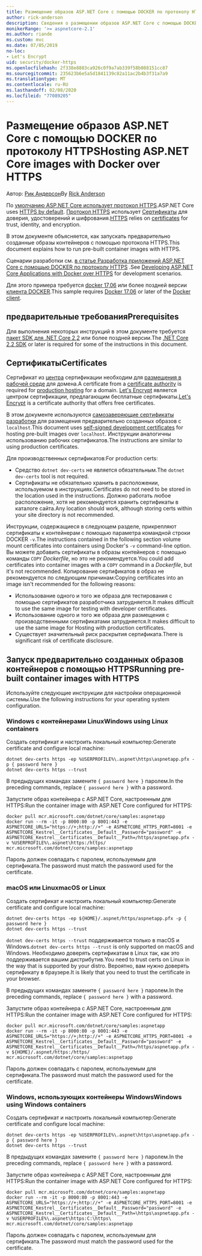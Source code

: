 ```yaml
---
title: Размещение образов ASP.NET Core с помощью DOCKER по протоколу HTTPS
author: rick-anderson
description: Сведения о размещении образов ASP.NET Core с помощью DOCKER по протоколу HTTPS
monikerRange: '>= aspnetcore-2.1'
ms.author: riande
ms.custom: mvc
ms.date: 07/05/2019
no-loc:
- Let's Encrypt
uid: security/docker-https
ms.openlocfilehash: 2f338e8883ca926c0f9a7ab339f58b088151cc87
ms.sourcegitcommit: 235623b6e5a5d1841139c82a11ac2b4b3f31a7a9
ms.translationtype: MT
ms.contentlocale: ru-RU
ms.lasthandoff: 02/08/2020
ms.locfileid: "77089205"
---
```

# <a name="hosting-aspnet-core-images-with-docker-over-https"></a><span data-ttu-id="0dd5c-103">Размещение образов ASP.NET Core с помощью DOCKER по протоколу HTTPS</span><span class="sxs-lookup"><span data-stu-id="0dd5c-103">Hosting ASP.NET Core images with Docker over HTTPS</span></span>

<span data-ttu-id="0dd5c-104">Автор: [Рик Андерсон](https://twitter.com/RickAndMSFT)</span><span class="sxs-lookup"><span data-stu-id="0dd5c-104">By [Rick Anderson](https://twitter.com/RickAndMSFT)</span></span>

<span data-ttu-id="0dd5c-105">По [умолчанию ASP.NET Core использует протокол HTTPS](/aspnet/core/security/enforcing-ssl).</span><span class="sxs-lookup"><span data-stu-id="0dd5c-105">ASP.NET Core uses [HTTPS by default](/aspnet/core/security/enforcing-ssl).</span></span> <span data-ttu-id="0dd5c-106">[Протокол HTTPS](https://en.wikipedia.org/wiki/HTTPS) использует [Сертификаты](https://en.wikipedia.org/wiki/Public_key_certificate) для доверия, удостоверений и шифрования.</span><span class="sxs-lookup"><span data-stu-id="0dd5c-106">[HTTPS](https://en.wikipedia.org/wiki/HTTPS) relies on [certificates](https://en.wikipedia.org/wiki/Public_key_certificate) for trust, identity, and encryption.</span></span>

<span data-ttu-id="0dd5c-107">В этом документе объясняется, как запускать предварительно созданные образы контейнеров с помощью протокола HTTPS.</span><span class="sxs-lookup"><span data-stu-id="0dd5c-107">This document explains how to run pre-built container images with HTTPS.</span></span>

<span data-ttu-id="0dd5c-108">Сценарии разработки см. [в статье Разработка приложений ASP.NET Core с помощью DOCKER по протоколу HTTPS](https://github.com/dotnet/dotnet-docker/blob/master/samples/run-aspnetcore-https-development.md) .</span><span class="sxs-lookup"><span data-stu-id="0dd5c-108">See [Developing ASP.NET Core Applications with Docker over HTTPS](https://github.com/dotnet/dotnet-docker/blob/master/samples/run-aspnetcore-https-development.md) for development scenarios.</span></span>

<span data-ttu-id="0dd5c-109">Для этого примера требуется [docker 17,06](https://docs.docker.com/release-notes/docker-ce) или более поздней версии [клиента DOCKER](https://www.docker.com/products/docker).</span><span class="sxs-lookup"><span data-stu-id="0dd5c-109">This sample requires [Docker 17.06](https://docs.docker.com/release-notes/docker-ce) or later of the [Docker client](https://www.docker.com/products/docker).</span></span>

## <a name="prerequisites"></a><span data-ttu-id="0dd5c-110">предварительные требования</span><span class="sxs-lookup"><span data-stu-id="0dd5c-110">Prerequisites</span></span>

<span data-ttu-id="0dd5c-111">Для выполнения некоторых инструкций в этом документе требуется [пакет SDK для .NET Core 2,2](https://www.microsoft.com/net/download) или более поздней версии.</span><span class="sxs-lookup"><span data-stu-id="0dd5c-111">The [.NET Core 2.2 SDK](https://www.microsoft.com/net/download) or later is required for some of the instructions in this document.</span></span>

## <a name="certificates"></a><span data-ttu-id="0dd5c-112">Сертификаты</span><span class="sxs-lookup"><span data-stu-id="0dd5c-112">Certificates</span></span>

<span data-ttu-id="0dd5c-113">Сертификат из [центра](https://wikipedia.org/wiki/Certificate_authority) сертификации необходим для [размещения в рабочей среде](https://blogs.msdn.microsoft.com/webdev/2017/11/29/configuring-https-in-asp-net-core-across-different-platforms/) для домена.</span><span class="sxs-lookup"><span data-stu-id="0dd5c-113">A certificate from a [certificate authority](https://wikipedia.org/wiki/Certificate_authority) is required for [production hosting](https://blogs.msdn.microsoft.com/webdev/2017/11/29/configuring-https-in-asp-net-core-across-different-platforms/) for a domain.</span></span> <span data-ttu-id="0dd5c-114">[Let's Encrypt](https://letsencrypt.org/) является центром сертификации, предлагающим бесплатные сертификаты.</span><span class="sxs-lookup"><span data-stu-id="0dd5c-114">[Let's Encrypt](https://letsencrypt.org/) is a certificate authority that offers free certificates.</span></span>

<span data-ttu-id="0dd5c-115">В этом документе используются [самозаверяющие сертификаты разработки](https://en.wikipedia.org/wiki/Self-signed_certificate) для размещения предварительно созданных образов с `localhost`.</span><span class="sxs-lookup"><span data-stu-id="0dd5c-115">This document uses [self-signed development certificates](https://en.wikipedia.org/wiki/Self-signed_certificate) for hosting pre-built images over `localhost`.</span></span> <span data-ttu-id="0dd5c-116">Инструкции аналогичны использованию рабочих сертификатов.</span><span class="sxs-lookup"><span data-stu-id="0dd5c-116">The instructions are similar to using production certificates.</span></span>

<span data-ttu-id="0dd5c-117">Для производственных сертификатов:</span><span class="sxs-lookup"><span data-stu-id="0dd5c-117">For production certs:</span></span>

* <span data-ttu-id="0dd5c-118">Средство `dotnet dev-certs` не является обязательным.</span><span class="sxs-lookup"><span data-stu-id="0dd5c-118">The `dotnet dev-certs` tool is not required.</span></span>
* <span data-ttu-id="0dd5c-119">Сертификаты не обязательно хранить в расположении, используемом в инструкциях.</span><span class="sxs-lookup"><span data-stu-id="0dd5c-119">Certificates do not need to be stored in the location used in the instructions.</span></span> <span data-ttu-id="0dd5c-120">Должно работать любое расположение, хотя не рекомендуется хранить сертификаты в каталоге сайта.</span><span class="sxs-lookup"><span data-stu-id="0dd5c-120">Any location should work, although storing certs within your site directory is not recommended.</span></span>

<span data-ttu-id="0dd5c-121">Инструкции, содержащиеся в следующем разделе, прикрепляют сертификаты к контейнерам с помощью параметра командной строки DOCKER `-v`.</span><span class="sxs-lookup"><span data-stu-id="0dd5c-121">The instructions contained in the following section volume mount certificates into containers using Docker's `-v` command-line option.</span></span> <span data-ttu-id="0dd5c-122">Вы можете добавить сертификаты в образы контейнеров с помощью команды `COPY` *Dockerfile*, но это не рекомендуется.</span><span class="sxs-lookup"><span data-stu-id="0dd5c-122">You could add certificates into container images with a `COPY` command in a *Dockerfile*, but it's not recommended.</span></span> <span data-ttu-id="0dd5c-123">Копирование сертификатов в образ не рекомендуется по следующим причинам:</span><span class="sxs-lookup"><span data-stu-id="0dd5c-123">Copying certificates into an image isn't recommended for the following reasons:</span></span>

* <span data-ttu-id="0dd5c-124">Использование одного и того же образа для тестирования с помощью сертификатов разработчика затрудняется.</span><span class="sxs-lookup"><span data-stu-id="0dd5c-124">It makes difficult to use the same image for testing with developer certificates.</span></span>
* <span data-ttu-id="0dd5c-125">Использование одного и того же образа для размещения с производственными сертификатами затрудняется.</span><span class="sxs-lookup"><span data-stu-id="0dd5c-125">It makes difficult to use the same image for Hosting with production certificates.</span></span>
* <span data-ttu-id="0dd5c-126">Существует значительный риск раскрытия сертификата.</span><span class="sxs-lookup"><span data-stu-id="0dd5c-126">There is significant risk of certificate disclosure.</span></span>

## <a name="running-pre-built-container-images-with-https"></a><span data-ttu-id="0dd5c-127">Запуск предварительно созданных образов контейнеров с помощью HTTPS</span><span class="sxs-lookup"><span data-stu-id="0dd5c-127">Running pre-built container images with HTTPS</span></span>

<span data-ttu-id="0dd5c-128">Используйте следующие инструкции для настройки операционной системы.</span><span class="sxs-lookup"><span data-stu-id="0dd5c-128">Use the following instructions for your operating system configuration.</span></span>

### <a name="windows-using-linux-containers"></a><span data-ttu-id="0dd5c-129">Windows с контейнерами Linux</span><span class="sxs-lookup"><span data-stu-id="0dd5c-129">Windows using Linux containers</span></span>

<span data-ttu-id="0dd5c-130">Создать сертификат и настроить локальный компьютер:</span><span class="sxs-lookup"><span data-stu-id="0dd5c-130">Generate certificate and configure local machine:</span></span>

```dotnetcli
dotnet dev-certs https -ep %USERPROFILE%\.aspnet\https\aspnetapp.pfx -p { password here }
dotnet dev-certs https --trust
```

<span data-ttu-id="0dd5c-131">В предыдущих командах замените `{ password here }` паролем.</span><span class="sxs-lookup"><span data-stu-id="0dd5c-131">In the preceding commands, replace `{ password here }` with a password.</span></span>

<span data-ttu-id="0dd5c-132">Запустите образ контейнера с ASP.NET Core, настроенным для HTTPS:</span><span class="sxs-lookup"><span data-stu-id="0dd5c-132">Run the container image with ASP.NET Core configured for HTTPS:</span></span>

```console
docker pull mcr.microsoft.com/dotnet/core/samples:aspnetapp
docker run --rm -it -p 8000:80 -p 8001:443 -e ASPNETCORE_URLS="https://+;http://+" -e ASPNETCORE_HTTPS_PORT=8001 -e ASPNETCORE_Kestrel__Certificates__Default__Password="password" -e ASPNETCORE_Kestrel__Certificates__Default__Path=/https/aspnetapp.pfx -v %USERPROFILE%\.aspnet\https:/https/ mcr.microsoft.com/dotnet/core/samples:aspnetapp
```

<span data-ttu-id="0dd5c-133">Пароль должен совпадать с паролем, используемым для сертификата.</span><span class="sxs-lookup"><span data-stu-id="0dd5c-133">The password must match the password used for the certificate.</span></span>

### <a name="macos-or-linux"></a><span data-ttu-id="0dd5c-134">macOS или Linux</span><span class="sxs-lookup"><span data-stu-id="0dd5c-134">macOS or Linux</span></span>

<span data-ttu-id="0dd5c-135">Создать сертификат и настроить локальный компьютер:</span><span class="sxs-lookup"><span data-stu-id="0dd5c-135">Generate certificate and configure local machine:</span></span>

```dotnetcli
dotnet dev-certs https -ep ${HOME}/.aspnet/https/aspnetapp.pfx -p { password here }
dotnet dev-certs https --trust
```

<span data-ttu-id="0dd5c-136">`dotnet dev-certs https --trust` поддерживается только в macOS и Windows.</span><span class="sxs-lookup"><span data-stu-id="0dd5c-136">`dotnet dev-certs https --trust` is only supported on macOS and Windows.</span></span> <span data-ttu-id="0dd5c-137">Необходимо доверять сертификатам в Linux так, как это поддерживается вашим дистрибутив.</span><span class="sxs-lookup"><span data-stu-id="0dd5c-137">You need to trust certs on Linux in the way that is supported by your distro.</span></span> <span data-ttu-id="0dd5c-138">Вероятно, вам нужно доверять сертификату в браузере.</span><span class="sxs-lookup"><span data-stu-id="0dd5c-138">It is likely that you need to trust the certificate in your browser.</span></span>

<span data-ttu-id="0dd5c-139">В предыдущих командах замените `{ password here }` паролем.</span><span class="sxs-lookup"><span data-stu-id="0dd5c-139">In the preceding commands, replace `{ password here }` with a password.</span></span>

<span data-ttu-id="0dd5c-140">Запустите образ контейнера с ASP.NET Core, настроенным для HTTPS:</span><span class="sxs-lookup"><span data-stu-id="0dd5c-140">Run the container image with ASP.NET Core configured for HTTPS:</span></span>

```console
docker pull mcr.microsoft.com/dotnet/core/samples:aspnetapp
docker run --rm -it -p 8000:80 -p 8001:443 -e ASPNETCORE_URLS="https://+;http://+" -e ASPNETCORE_HTTPS_PORT=8001 -e ASPNETCORE_Kestrel__Certificates__Default__Password="password" -e ASPNETCORE_Kestrel__Certificates__Default__Path=/https/aspnetapp.pfx -v ${HOME}/.aspnet/https:/https/ mcr.microsoft.com/dotnet/core/samples:aspnetapp
```

<span data-ttu-id="0dd5c-141">Пароль должен совпадать с паролем, используемым для сертификата.</span><span class="sxs-lookup"><span data-stu-id="0dd5c-141">The password must match the password used for the certificate.</span></span>

### <a name="windows-using-windows-containers"></a><span data-ttu-id="0dd5c-142">Windows, использующих контейнеры Windows</span><span class="sxs-lookup"><span data-stu-id="0dd5c-142">Windows using Windows containers</span></span>

<span data-ttu-id="0dd5c-143">Создать сертификат и настроить локальный компьютер:</span><span class="sxs-lookup"><span data-stu-id="0dd5c-143">Generate certificate and configure local machine:</span></span>

```dotnetcli
dotnet dev-certs https -ep %USERPROFILE%\.aspnet\https\aspnetapp.pfx -p { password here }
dotnet dev-certs https --trust
```

<span data-ttu-id="0dd5c-144">В предыдущих командах замените `{ password here }` паролем.</span><span class="sxs-lookup"><span data-stu-id="0dd5c-144">In the preceding commands, replace `{ password here }` with a password.</span></span>

<span data-ttu-id="0dd5c-145">Запустите образ контейнера с ASP.NET Core, настроенным для HTTPS:</span><span class="sxs-lookup"><span data-stu-id="0dd5c-145">Run the container image with ASP.NET Core configured for HTTPS:</span></span>

```console
docker pull mcr.microsoft.com/dotnet/core/samples:aspnetapp
docker run --rm -it -p 8000:80 -p 8001:443 -e ASPNETCORE_URLS="https://+;http://+" -e ASPNETCORE_HTTPS_PORT=8001 -e ASPNETCORE_Kestrel__Certificates__Default__Password="password" -e ASPNETCORE_Kestrel__Certificates__Default__Path=\https\aspnetapp.pfx -v %USERPROFILE%\.aspnet\https:C:\https\ mcr.microsoft.com/dotnet/core/samples:aspnetapp
```

<span data-ttu-id="0dd5c-146">Пароль должен совпадать с паролем, используемым для сертификата.</span><span class="sxs-lookup"><span data-stu-id="0dd5c-146">The password must match the password used for the certificate.</span></span>
